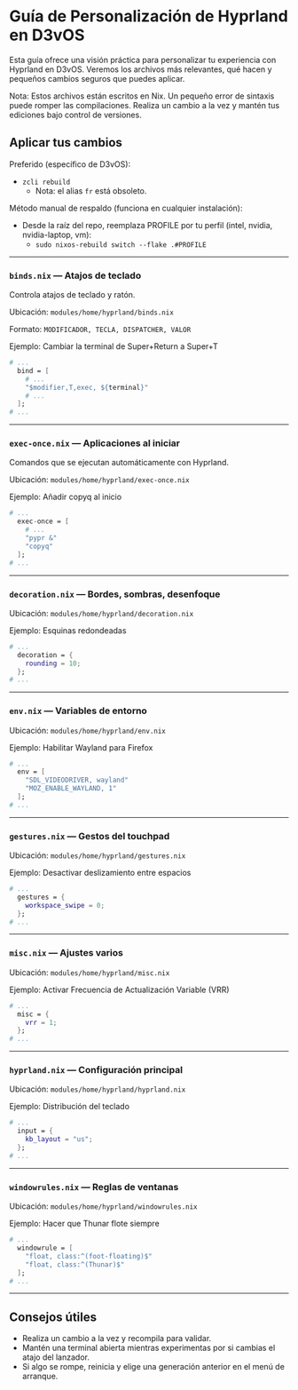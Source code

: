 # Guía de Personalización de Hyprland en D3vOS

Esta guía ofrece una visión práctica para personalizar tu experiencia con Hyprland en D3vOS. Veremos los archivos más relevantes, qué hacen y pequeños cambios seguros que puedes aplicar.

Nota: Estos archivos están escritos en Nix. Un pequeño error de sintaxis puede romper las compilaciones. Realiza un cambio a la vez y mantén tus ediciones bajo control de versiones.

## Aplicar tus cambios

Preferido (específico de D3vOS):
- `zcli rebuild`
  - Nota: el alias `fr` está obsoleto.

Método manual de respaldo (funciona en cualquier instalación):
- Desde la raíz del repo, reemplaza PROFILE por tu perfil (intel, nvidia, nvidia-laptop, vm):
  - `sudo nixos-rebuild switch --flake .#PROFILE`

---

### `binds.nix` — Atajos de teclado

Controla atajos de teclado y ratón.

Ubicación: `modules/home/hyprland/binds.nix`

Formato: `MODIFICADOR, TECLA, DISPATCHER, VALOR`

Ejemplo: Cambiar la terminal de Super+Return a Super+T

```nix
# ...
  bind = [
    # ...
    "$modifier,T,exec, ${terminal}"
    # ...
  ];
# ...
```

---

### `exec-once.nix` — Aplicaciones al iniciar

Comandos que se ejecutan automáticamente con Hyprland.

Ubicación: `modules/home/hyprland/exec-once.nix`

Ejemplo: Añadir copyq al inicio

```nix
# ...
  exec-once = [
    # ...
    "pypr &"
    "copyq"
  ];
# ...
```

---

### `decoration.nix` — Bordes, sombras, desenfoque

Ubicación: `modules/home/hyprland/decoration.nix`

Ejemplo: Esquinas redondeadas

```nix
# ...
  decoration = {
    rounding = 10;
  };
# ...
```

---

### `env.nix` — Variables de entorno

Ubicación: `modules/home/hyprland/env.nix`

Ejemplo: Habilitar Wayland para Firefox

```nix
# ...
  env = [
    "SDL_VIDEODRIVER, wayland"
    "MOZ_ENABLE_WAYLAND, 1"
  ];
# ...
```

---

### `gestures.nix` — Gestos del touchpad

Ubicación: `modules/home/hyprland/gestures.nix`

Ejemplo: Desactivar deslizamiento entre espacios

```nix
# ...
  gestures = {
    workspace_swipe = 0;
  };
# ...
```

---

### `misc.nix` — Ajustes varios

Ubicación: `modules/home/hyprland/misc.nix`

Ejemplo: Activar Frecuencia de Actualización Variable (VRR)

```nix
# ...
  misc = {
    vrr = 1;
  };
# ...
```

---

### `hyprland.nix` — Configuración principal

Ubicación: `modules/home/hyprland/hyprland.nix`

Ejemplo: Distribución del teclado

```nix
# ...
  input = {
    kb_layout = "us";
  };
# ...
```

---

### `windowrules.nix` — Reglas de ventanas

Ubicación: `modules/home/hyprland/windowrules.nix`

Ejemplo: Hacer que Thunar flote siempre

```nix
# ...
  windowrule = [
    "float, class:^(foot-floating)$"
    "float, class:^(Thunar)$"
  ];
# ...
```

---

## Consejos útiles

- Realiza un cambio a la vez y recompila para validar.
- Mantén una terminal abierta mientras experimentas por si cambias el atajo del lanzador.
- Si algo se rompe, reinicia y elige una generación anterior en el menú de arranque.

